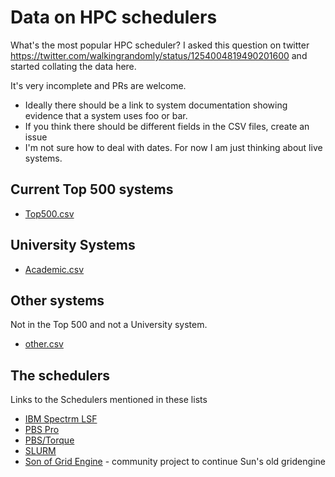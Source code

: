 # Data on HPC schedulers

What's the most popular HPC scheduler?  I asked this question on twitter https://twitter.com/walkingrandomly/status/1254004819490201600 and started collating the data here.  

It's very incomplete and PRs are welcome.  
* Ideally there should be a link to system documentation showing evidence that a system uses foo or bar.
* If you think there should be different fields in the CSV files, create an issue
* I'm not sure how to deal with dates.  For now I am just thinking about live systems.

## Current Top 500 systems

* [Top500.csv](./top500.csv)

## University Systems

* [Academic.csv](./Academic.csv)

## Other systems

Not in the Top 500 and not a University system.

* [other.csv](./other.csv)

## The schedulers

Links to the Schedulers mentioned in these lists

* [IBM Spectrm LSF](https://www.ibm.com/uk-en/marketplace/hpc-workload-management)
* [PBS Pro](https://www.pbspro.org/)
* [PBS/Torque](https://adaptivecomputing.com/cherry-services/torque-resource-manager/)
* [SLURM](https://slurm.schedmd.com/documentation.html)
* [Son of Grid Engine](https://sourceforge.net/projects/gridengine/) - community project to continue Sun's old gridengine 

